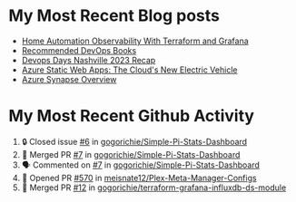 # My Most Recent Blog posts
<!-- BLOG-POST-LIST:START -->
- [Home Automation Observability With Terraform and Grafana](https://www.gogorichie.com/blog/homeautomationobservability/)
- [Recommended DevOps Books](https://www.gogorichie.com/blog/recommendeddevopsbooks/)
- [Devops Days Nashville 2023 Recap](https://www.gogorichie.com/blog/devopsdaysnashville2023recap/)
- [Azure Static Web Apps: The Cloud&#39;s New Electric Vehicle](https://www.gogorichie.com/blog/microsoft/azurespringcleaning2023/)
- [Azure Synapse Overview](https://www.gogorichie.com/blog/microsoft/azure-synapse-overview/)
<!-- BLOG-POST-LIST:END -->


# My Most Recent Github Activity
<!--START_SECTION:activity-->
1. 🔒 Closed issue [#6](https://github.com/gogorichie/Simple-Pi-Stats-Dashboard/issues/6) in [gogorichie/Simple-Pi-Stats-Dashboard](https://github.com/gogorichie/Simple-Pi-Stats-Dashboard)
2. 🎉 Merged PR [#7](https://github.com/gogorichie/Simple-Pi-Stats-Dashboard/pull/7) in [gogorichie/Simple-Pi-Stats-Dashboard](https://github.com/gogorichie/Simple-Pi-Stats-Dashboard)
3. 🗣 Commented on [#7](https://github.com/gogorichie/Simple-Pi-Stats-Dashboard/pull/7#issuecomment-1621813771) in [gogorichie/Simple-Pi-Stats-Dashboard](https://github.com/gogorichie/Simple-Pi-Stats-Dashboard)
4. 💪 Opened PR [#570](https://github.com/meisnate12/Plex-Meta-Manager-Configs/pull/570) in [meisnate12/Plex-Meta-Manager-Configs](https://github.com/meisnate12/Plex-Meta-Manager-Configs)
5. 🎉 Merged PR [#12](https://github.com/gogorichie/terraform-grafana-influxdb-ds-module/pull/12) in [gogorichie/terraform-grafana-influxdb-ds-module](https://github.com/gogorichie/terraform-grafana-influxdb-ds-module)
<!--END_SECTION:activity-->


